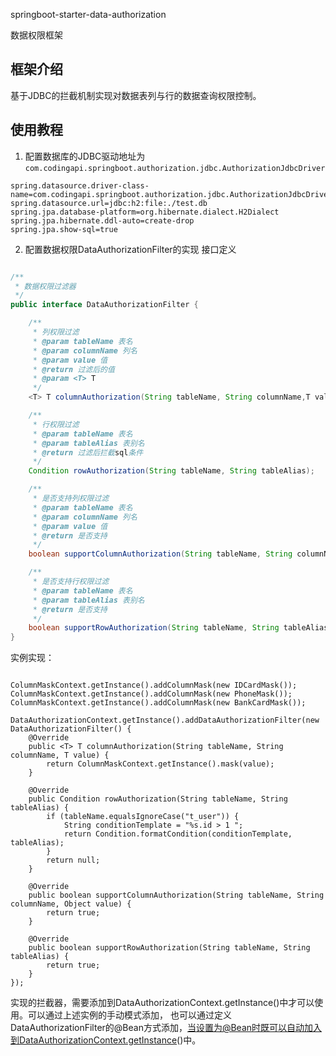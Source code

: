 springboot-starter-data-authorization

数据权限框架

## 框架介绍

基于JDBC的拦截机制实现对数据表列与行的数据查询权限控制。

## 使用教程

1. 配置数据库的JDBC驱动地址为 `com.codingapi.springboot.authorization.jdbc.AuthorizationJdbcDriver`
```
spring.datasource.driver-class-name=com.codingapi.springboot.authorization.jdbc.AuthorizationJdbcDriver
spring.datasource.url=jdbc:h2:file:./test.db
spring.jpa.database-platform=org.hibernate.dialect.H2Dialect
spring.jpa.hibernate.ddl-auto=create-drop
spring.jpa.show-sql=true

```
2. 配置数据权限DataAuthorizationFilter的实现
接口定义
```java

/**
 * 数据权限过滤器
 */
public interface DataAuthorizationFilter {

    /**
     * 列权限过滤
     * @param tableName 表名
     * @param columnName 列名
     * @param value 值
     * @return 过滤后的值
     * @param <T> T
     */
    <T> T columnAuthorization(String tableName, String columnName,T value);

    /**
     * 行权限过滤
     * @param tableName 表名
     * @param tableAlias 表别名
     * @return 过滤后拦截sql条件
     */
    Condition rowAuthorization(String tableName, String tableAlias);

    /**
     * 是否支持列权限过滤
     * @param tableName 表名
     * @param columnName 列名
     * @param value 值
     * @return 是否支持
     */
    boolean supportColumnAuthorization(String tableName, String columnName, Object value);

    /**
     * 是否支持行权限过滤
     * @param tableName 表名
     * @param tableAlias 表别名
     * @return 是否支持
     */
    boolean supportRowAuthorization(String tableName, String tableAlias);
}


```
实例实现：
```

ColumnMaskContext.getInstance().addColumnMask(new IDCardMask());
ColumnMaskContext.getInstance().addColumnMask(new PhoneMask());
ColumnMaskContext.getInstance().addColumnMask(new BankCardMask());

DataAuthorizationContext.getInstance().addDataAuthorizationFilter(new DataAuthorizationFilter() {
    @Override
    public <T> T columnAuthorization(String tableName, String columnName, T value) {
        return ColumnMaskContext.getInstance().mask(value);
    }

    @Override
    public Condition rowAuthorization(String tableName, String tableAlias) {
        if (tableName.equalsIgnoreCase("t_user")) {
            String conditionTemplate = "%s.id > 1 ";
            return Condition.formatCondition(conditionTemplate, tableAlias);
        }
        return null;
    }

    @Override
    public boolean supportColumnAuthorization(String tableName, String columnName, Object value) {
        return true;
    }

    @Override
    public boolean supportRowAuthorization(String tableName, String tableAlias) {
        return true;
    }
});
```

实现的拦截器，需要添加到DataAuthorizationContext.getInstance()中才可以使用。可以通过上述实例的手动模式添加，
也可以通过定义DataAuthorizationFilter的@Bean方式添加，当设置为@Bean时既可以自动加入到DataAuthorizationContext.getInstance()中。

